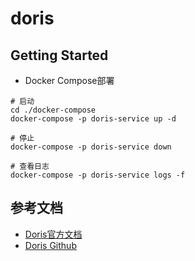 # doris

## Getting Started
- Docker Compose部署
```shell
# 启动
cd ./docker-compose
docker-compose -p doris-service up -d

# 停止
docker-compose -p doris-service down

# 查看日志
docker-compose -p doris-service logs -f
```

## 参考文档
- [Doris官方文档](https://doris.apache.org/zh-CN/docs/get-starting/what-is-apache-doris/)
- [Doris Github](https://github.com/apache/doris)